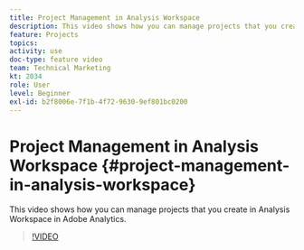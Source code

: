 ```yaml
---
title: Project Management in Analysis Workspace
description: This video shows how you can manage projects that you create in Analysis Workspace in Adobe Analytics.
feature: Projects
topics: 
activity: use
doc-type: feature video
team: Technical Marketing
kt: 2034
role: User
level: Beginner
exl-id: b2f8006e-7f1b-4f72-9630-9ef801bc0200
---
```

# Project Management in Analysis Workspace {#project-management-in-analysis-workspace}

This video shows how you can manage projects that you create in Analysis Workspace in Adobe Analytics.

>[!VIDEO](https://video.tv.adobe.com/v/24035/?quality=12)
